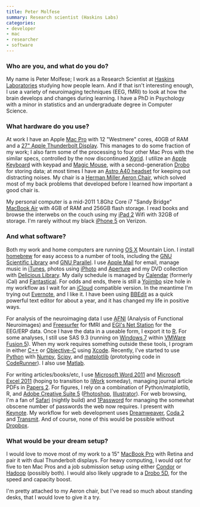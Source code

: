 ```yaml
---
title: Peter Molfese
summary: Research scientist (Haskins Labs)
categories:
- developer
- mac
- researcher
- software
---
```


### Who are you, and what do you do?

My name is Peter Molfese; I work as a Research Scientist at [Haskins Laboratories](http://www.haskins.yale.edu/ "A writing and speech research community.") studying how people learn. And if that isn't interesting enough, I use a variety of neuroimaging techniques (EEG, fMRI) to look at how the brain develops and changes during learning. I have a PhD in Psychology with a minor in statistics and an undergraduate degree in Computer Science.

### What hardware do you use?

At work I have an Apple [Mac Pro][mac-pro] with 12 "Westmere" cores, 40GB of RAM and a [27" Apple Thunderbolt Display][thunderbolt-display]. This manages to do some fraction of my work; I also farm some of the processing to four other Mac Pros with the similar specs, controlled by the now discontinued [Xgrid][]. I utilize an [Apple Keyboard][keyboard] with keypad and [Magic Mouse][magic-mouse], with a second-generation [Drobo][] for storing data; at most times I have an [Astro A40 headset][a40] for keeping out distracting noises. My chair is a [Herman Miller Aeron Chair][aeron], which solved most of my back problems that developed before I learned how important a good chair is. 

My personal computer is a mid-2011 1.8Ghz Core i7 "Sandy Bridge" [MacBook Air][macbook-air] with 4GB of RAM and 256GB flash storage. I read books and browse the interwebs on the couch using my [iPad 2][ipad-2] Wifi with 32GB of storage. I'm rarely without my black [iPhone 5][iphone-5] on Verizon.

### And what software?

Both my work and home computers are running [OS X][macos] Mountain Lion. I install [homebrew][] for easy access to a number of tools, including the [GNU Scientific Library][gsl] and [GNU Parallel][parallel]. I use [Apple Mail][mail] for email, manage music in [iTunes][], photos using [iPhoto][] and [Aperture][] and my DVD collection with [Delicious Library][delicious-library]. My daily schedule is managed by [Calendar][ical] (formerly iCal) and [Fantastical][]. For odds and ends, there is still a [Yojimbo][] size hole in my workflow as I wait for an [iCloud][] compatible version. In the meantime I'm trying out [Evernote][], and I like it. I have been using [BBEdit][] as a quick powerful text editor for about a year, and it has changed my life in positive ways. 

For analysis of the neuroimaging data I use [AFNI][] (Analysis of Functional Neuroimages) and [Freesurfer][] for fMRI and [EGI's Net Station][net-station] for the EEG/ERP data. Once I have the data in a useable form, I export it to [R][]. For some analyses, I still use SAS 9.3 (running on [Windows 7][windows-7] within [VMWare Fusion 5][vmware-fusion]). When my work requires something outside these tools, I program in either [C++][c-plusplus] or [Objective-C][objective-c] using [Xcode][]. Recently, I've started to use [Python][] with [Numpy][], [Scipy][], and [matplotlib][] (prototyping code in [CodeRunner][]). I also use [Matlab][].

For writing articles/books/etc, I use [Microsoft Word 2011][word] and [Microsoft Excel 2011][excel] (hoping to transition to [iWork][] someday), managing journal article PDFs in [Papers 2][papers]. For figures, I rely on a combination of Python/matplotlib, R, and [Adobe Creative Suite 5][creative-suite] ([Photoshop][], [Illustrator][]). For web browsing, I'm a fan of [Safari][] (nightly build) and [1Password][] for managing the somewhat obscene number of passwords the web now requires. I present with [Keynote][]. My workflow for web development uses [Dreamweaver][], [Coda 2][coda] and [Transmit][]. And of course, none of this would be possible without [Dropbox][]. 

### What would be your dream setup?

I would love to move most of my work to a 15" [MacBook Pro][macbook-pro] with Retina and pair it with dual Thunderbolt displays. For heavy computing, I would opt for five to ten Mac Pros and a job submission setup using either [Condor][htcondor] or [Hadoop][] (possibly both). I would also likely upgrade to a [Drobo 5D][drobo-5d], for the speed and capacity boost. 

I'm pretty attached to my Aeron chair, but I've read so much about standing desks, that I would love to give it a try.

[ipad-2]: https://www.apple.com/ipad/ "A tablet device."
[iphone-5]: https://en.wikipedia.org/wiki/IPhone_5 "A smartphone."
[thunderbolt-display]: https://www.apple.com/displays/ "A Thunderbolt-powered monitor."
[aeron]: http://www.hermanmiller.com/products/seating/performance-work-chairs/aeron-chairs.html "A work chair."
[a40]: https://www.astrogaming.com/headsets/A40-MIXAMP-TR.html "Gamer headphones."
[macbook-pro]: https://www.apple.com/macbook-pro/ "A laptop."
[macbook-air]: https://www.apple.com/macbook-air/ "A very thin laptop."
[mac-pro]: https://www.apple.com/mac-pro/ "The Intel-based Mac tower computer."
[magic-mouse]: https://www.apple.com/magicmouse/ "A multi-touch mouse."
[drobo-5d]: http://www.drobo.com/storage-products/5d/ "A Thunderbolt/USB 3 network attached storage device."
[drobo]: http://en.wikipedia.org/wiki/Drobo#Overview "A hardware-based backup system."
[keyboard]: https://www.apple.com/keyboard/ "The keyboard."
[r]: http://www.r-project.org/ "Software for statistical computing and graphics."
[1password]: https://1password.com "Password management software for Mac OS X."
[illustrator]: https://www.adobe.com/products/illustrator.html "A vector graphics editor."
[iwork]: https://en.wikipedia.org/wiki/IWork "An office suite for the Mac."
[icloud]: https://www.apple.com/icloud/ "A cloud service."
[ical]: https://en.wikipedia.org/wiki/ICal "Calendaring software included with Mac OS X."
[itunes]: https://www.apple.com/itunes/ "A jukebox application and online store."
[iphoto]: https://en.wikipedia.org/wiki/IPhoto "Photo management software for the Mac."
[numpy]: http://www.numpy.org/ "A Python package for scientific computing."
[net-station]: https://www.egi.com/clinical-division/net-station "Software for analysing EEG data."
[gsl]: http://www.gnu.org/software/gsl/ "A C/C++ numerical library."
[transmit]: https://panic.com/transmit/ "An FTP/SFTP client for the Mac."
[safari]: https://www.apple.com/safari/ "A fast web browser."
[scipy]: https://www.scipy.org/ "A collection of scientific tools for Python."
[aperture]: https://en.wikipedia.org/wiki/Aperture_(software) "Photo editing and management software for Mac OS X."
[afni]: https://afni.nimh.nih.gov/afni "A collection of tools for analysing MRI data."
[freesurfer]: http://surfer.nmr.mgh.harvard.edu/fswiki "A collection of tools for analysing MRI data."
[fantastical]: https://flexibits.com/fantastical "A calendaring app for the Mac."
[objective-c]: https://en.wikipedia.org/wiki/Objective-C "An object-oriented compiled language."
[htcondor]: http://research.cs.wisc.edu/htcondor/description.html "Open-source distributed workload computing software."
[hadoop]: http://hadoop.apache.org/ "Open-source distributed data computing software."
[homebrew]: http://brew.sh "Command-line package manager for Mac OS X."
[mail]: https://en.wikipedia.org/wiki/Mail_(application) "The default Mac OS X mail client."
[matplotlib]: https://matplotlib.org/ "A Python library for 2D plotting."
[macos]: https://en.wikipedia.org/wiki/MacOS "An operating system for Mac hardware."
[matlab]: https://en.wikipedia.org/wiki/MATLAB "A language and environment for data computation."
[c-plusplus]: https://en.wikipedia.org/wiki/C%2B%2B "A compiled programming language."
[creative-suite]: https://www.adobe.com/creativecloud.html "A collection of design tools."
[coda]: https://panic.com/coda/ "A single-window HTML/web tool for the Mac."
[coderunner]: https://coderunnerapp.com "A code editor and testing app for Mac OS X."
[dreamweaver]: https://www.adobe.com/products/dreamweaver.html "A WYSIWYG editor."
[dropbox]: https://www.dropbox.com/ "Online syncing and storage."
[delicious-library]: https://www.delicious-monster.com/ "Mac software for cataloging your media."
[vmware-fusion]: https://www.vmware.com/products/fusion.html "A PC emulator for the Mac."
[xgrid]: https://en.wikipedia.org/wiki/Xgrid "Distributed protocol/software."
[xcode]: https://en.wikipedia.org/wiki/Xcode "An IDE for Mac developers."
[excel]: https://products.office.com/en-us/excel "A spreadsheet application."
[evernote]: https://evernote.com/ "Online software for capturing notes."
[bbedit]: http://www.barebones.com/products/bbedit/ "A text editor for the Mac."
[keynote]: https://www.apple.com/keynote/ "Presentation software for the Mac."
[yojimbo]: http://www.barebones.com/products/Yojimbo/ "Data 'bucket' software for the Mac."
[papers]: http://papersapp.com "iTunes-like software for organising articles."
[parallel]: http://www.gnu.org/software/parallel/ "A command-line tool for executing multiple processes across one or more computers."
[photoshop]: https://www.adobe.com/products/photoshop.html "A bitmap image editor."
[python]: https://www.python.org/ "An interpreted scripting language."
[word]: https://products.office.com/en-us/word "A document editor."
[windows-7]: https://en.wikipedia.org/wiki/Windows_7 "An operating system."
